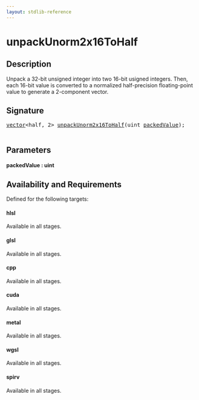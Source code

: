 ```yaml
---
layout: stdlib-reference
---
```


# unpackUnorm2x16ToHalf

## Description

Unpack a 32-bit unsigned integer into two 16-bit usigned integers.
Then, each 16-bit value is converted to a normalized half-precision
floating-point value to generate a 2-component vector.




## Signature 

<pre>
<a href="../types/vector/index.html" class="code_type">vector</a>&lt;<span class="code_keyword">half</span>, 2&gt; <a href="unpackunorm2x16tohalf-6fh.html">unpackUnorm2x16ToHalf</a>(<span class="code_keyword">uint</span> <a href="unpackunorm2x16tohalf-6fh.html#decl-packedValue" class="code_param">packedValue</a>);

</pre>

## Parameters

####  <a id="decl-packedValue"></a>packedValue  : uint

## Availability and Requirements

Defined for the following targets:

#### hlsl
Available in all stages.

#### glsl
Available in all stages.

#### cpp
Available in all stages.

#### cuda
Available in all stages.

#### metal
Available in all stages.

#### wgsl
Available in all stages.

#### spirv
Available in all stages.



